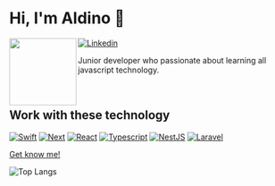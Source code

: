 # Hi, I'm Aldino 👋 

<img src="https://avatars0.githubusercontent.com/u/45175041?s=460&u=2b90b2ab88d67bae9e7b3dd3c82d4c83c19e6eca&v=4" width="120" height="120" align="left">

[![Linkedin][Linkedin.com]][Linkedin-url]

Junior developer who passionate about learning all javascript technology. 

<br />


## Work with these technology
[![Swift][Swift.org]][Swift-url]
[![Next][Next.js]][Next-url]
[![React][React.js]][React-url]
[![Typescript][Typescript.com]][Typescript-url]
[![NestJS][Nest.com]][Nest-url]
[![Laravel][Laravel.com]][Laravel-url]

[Get know me!](https://aldinonid7.web.app)

![Top Langs](https://github-readme-stats.vercel.app/api/top-langs/?username=aldinonid&layout=compact&theme=onedark)

<!-- MARKDOWN LINKS & IMAGES -->
<!-- https://www.markdownguide.org/basic-syntax/#reference-style-links -->
[Next.js]: https://img.shields.io/badge/next.js-000000?style=for-the-badge&logo=nextdotjs&logoColor=white
[Next-url]: https://nextjs.org/
[React.js]: https://img.shields.io/badge/React-20232A?style=for-the-badge&logo=react&logoColor=61DAFB
[React-url]: https://reactjs.org/
[Laravel.com]: https://img.shields.io/badge/Laravel-FF2D20?style=for-the-badge&logo=laravel&logoColor=white
[Laravel-url]: https://laravel.com
[Typescript.com]: https://img.shields.io/badge/Typescript-0769AD?style=for-the-badge&logo=typescript&logoColor=white
[Typescript-url]: https://www.typescriptlang.org/
[Linkedin.com]: https://img.shields.io/badge/LinkedIn-0077B5?style=for-the-badge&logo=linkedin&logoColor=white
[Linkedin-url]: https://www.linkedin.com/in/aldinoefendi/
[Swift.org]: https://img.shields.io/badge/swift-F54A2A?style=for-the-badge&logo=swift&logoColor=white
[Swift-url]: https://www.swift.org/
[Nest.com]: https://img.shields.io/badge/nestjs-%23E0234E.svg?style=for-the-badge&logo=nestjs&logoColor=white
[Nest-url]: https://nestjs.com/

<!--
**Aldinonid/Aldinonid*is a ✨ _special_ ✨ repository because its `README.md` (this file) appears on your GitHub profile.

Here are some ideas to get you started:

- 🔭 I’m currently working on ...
- 🌱 I’m currently learning ...
- 👯 I’m looking to collaborate on ...
- 🤔 I’m looking for help with ...
- 💬 Ask me about ...
- 📫 How to reach me: ...
- 😄 Pronouns: ...
- ⚡ Fun fact: ...
-->
